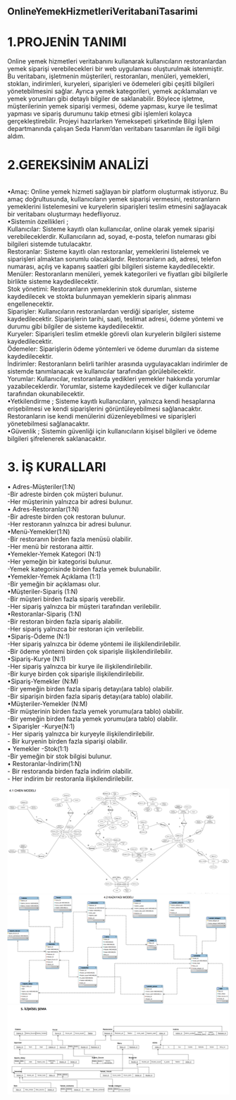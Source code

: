 ## OnlineYemekHizmetleriVeritabaniTasarimi
# 1.PROJENİN TANIMI
 Online yemek hizmetleri veritabanını kullanarak kullanıcıların 
restoranlardan yemek siparişi verebilecekleri bir web uygulaması 
oluşturulmak istenmiştir. Bu veritabanı, işletmenin müşterileri, 
restoranları, menüleri, yemekleri, stokları, indirimleri, kuryeleri, 
siparişleri ve ödemeleri gibi çeşitli bilgileri yönetebilmesini sağlar. 
Ayrıca yemek kategorileri, yemek açıklamaları ve yemek yorumları gibi 
detaylı bilgiler de saklanabilir. Böylece işletme, müşterilerinin yemek 
siparişi vermesi, ödeme yapması, kurye ile teslimat yapması ve sipariş 
durumunu takip etmesi gibi işlemleri kolayca gerçekleştirebilir.
 Projeyi hazırlarken Yemeksepeti şirketinde Bilgi İşlem departmanında 
çalışan Seda Hanım’dan veritabanı tasarımları ile ilgili bilgi aldım.
 
 # 2.GEREKSİNİM ANALİZİ
<br> •Amaç: Online yemek hizmeti sağlayan bir platform oluşturmak 
istiyoruz. Bu amaç doğrultusunda, kullanıcıların yemek siparişi 
vermesini, restoranların yemeklerini listelemesini ve kuryelerin 
siparişleri teslim etmesini sağlayacak bir veritabanı oluşturmayı 
hedefliyoruz.
<br> •Sistemin özellikleri ;
<br> Kullanıcılar: Sisteme kayıtlı olan kullanıcılar, online olarak yemek 
siparişi verebileceklerdir. Kullanıcıların ad, soyad, e-posta, telefon 
numarası gibi bilgileri sistemde tutulacaktır.
<br> Restoranlar: Sisteme kayıtlı olan restoranlar, yemeklerini listelemek ve 
siparişleri almaktan sorumlu olacaklardır. Restoranların adı, adresi, 
telefon numarası, açılış ve kapanış saatleri gibi bilgileri sisteme 
kaydedilecektir.
<br> Menüler: Restoranların menüleri, yemek kategorileri ve fiyatları gibi 
bilgilerle birlikte sisteme kaydedilecektir.
<br> Stok yönetimi: Restoranların yemeklerinin stok durumları, sisteme 
kaydedilecek ve stokta bulunmayan yemeklerin sipariş alınması 
engellenecektir.
<br> Siparişler: Kullanıcıların restoranlardan verdiği siparişler, sisteme 
kaydedilecektir. Siparişlerin tarihi, saati, teslimat adresi, ödeme 
yöntemi ve durumu gibi bilgiler de sisteme kaydedilecektir.
<br> Kuryeler: Siparişleri teslim etmekle görevli olan kuryelerin bilgileri 
sisteme kaydedilecektir.
<br> Ödemeler: Siparişlerin ödeme yöntemleri ve ödeme durumları da 
sisteme kaydedilecektir.
<br> İndirimler: Restoranların belirli tarihler arasında uygulayacakları 
indirimler de sistemde tanımlanacak ve kullanıcılar tarafından 
görülebilecektir.
<br> Yorumlar: Kullanıcılar, restoranlarda yedikleri yemekler hakkında 
yorumlar yazabileceklerdir. Yorumlar, sisteme kaydedilecek ve diğer 
kullanıcılar tarafından okunabilecektir.
<br> •Yetkilendirme ;
Sisteme kayıtlı kullanıcıların, yalnızca kendi hesaplarına erişebilmesi ve 
kendi siparişlerini görüntüleyebilmesi sağlanacaktır. Restoranların ise 
kendi menülerini düzenleyebilmesi ve siparişleri yönetebilmesi 
sağlanacaktır.
<br> •Güvenlik ;
Sistemin güvenliği için kullanıcıların kişisel bilgileri ve ödeme bilgileri 
şifrelenerek saklanacaktır.

 # 3. İŞ KURALLARI
 • Adres-Müşteriler(1:N)
<br> -Bir adreste birden çok müşteri bulunur.
<br> -Her müşterinin yalnızca bir adresi bulunur.
<br> • Adres-Restoranlar(1:N)
<br> -Bir adreste birden çok restoran bulunur.
<br> -Her restoranın yalnızca bir adresi bulunur.
<br> •Menü-Yemekler(1:N)
<br> -Bir restoranın birden fazla menüsü olabilir.
<br> -Her menü bir restorana aittir.
<br> •Yemekler-Yemek Kategori (N:1)
<br> -Her yemeğin bir kategorisi bulunur.
<br> -Yemek kategorisinde birden fazla yemek bulunabilir.
<br> •Yemekler-Yemek Açıklama (1:1)
<br> -Bir yemeğin bir açıklaması olur.
<br> •Müşteriler-Sipariş (1:N)
<br> -Bir müşteri birden fazla sipariş verebilir.
<br> -Her sipariş yalnızca bir müşteri tarafından verilebilir.
<br> •Restoranlar-Sipariş (1:N)
<br> -Bir restoran birden fazla sipariş alabilir.
<br> -Her sipariş yalnızca bir restoran için verilebilir.
<br> •Sipariş-Ödeme (N:1)
<br> -Her sipariş yalnızca bir ödeme yöntemi ile ilişkilendirilebilir.
<br> -Bir ödeme yöntemi birden çok siparişle ilişkilendirilebilir.
<br> •Sipariş-Kurye (N:1)
<br> -Her sipariş yalnızca bir kurye ile ilişkilendirilebilir.
<br> -Bir kurye birden çok siparişle ilişkilendirilebilir.
<br> •Sipariş-Yemekler (N:M)
<br> -Bir yemeğin birden fazla sipariş detayı(ara tablo) olabilir.
<br> -Bir siparişin birden fazla sipariş detayı(ara tablo) olabilir.
<br> •Müşteriler-Yemekler (N:M)
<br> -Bir müşterinin birden fazla yemek yorumu(ara tablo) olabilir.
<br> -Bir yemeğin birden fazla yemek yorumu(ara tablo) olabilir.
<br> • Siparişler -Kurye(N:1)
<br> - Her sipariş yalnızca bir kuryeyle ilişkilendirilebilir.
<br> - Bir kuryenin birden fazla siparişi olabilir.
<br> • Yemekler -Stok(1:1)
<br> -Bir yemeğin bir stok bilgisi bulunur.
<br> • Restoranlar-İndirim(1:N)
<br> - Bir restoranda birden fazla indirim olabilir.
<br> - Her indirim bir restoranla ilişkilendirilebilir.

![](chen.png)
<br> ![](kazayagi.png)
<br> ![](iliskiselsema.png) 
